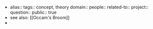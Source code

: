 - alias::
  tags:: concept, theory
  domain::
  people::
  related-to::
  project::
  question::
  public:: true
- see also: [[Occam's Broom]]
-